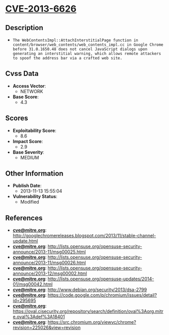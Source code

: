 
# [CVE-2013-6626](http://googlechromereleases.blogspot.com/2013/11/stable-channel-update.html)

## Description

- `The WebContentsImpl::AttachInterstitialPage function in content/browser/web_contents/web_contents_impl.cc in Google Chrome before 31.0.1650.48 does not cancel JavaScript dialogs upon generating an interstitial warning, which allows remote attackers to spoof the address bar via a crafted web site.`

## Cvss Data

- **Access Vector**:
  - NETWORK
- **Base Score**:
  - 4.3

## Scores

- **Exploitability Score**:
  - 8.6
- **Impact Score**:
  - 2.9
- **Base Severity**:
  - MEDIUM

## Other Information

- **Publish Date**:
  - 2013-11-13 15:55:04
- **Vulnerability Status**:
  - Modified

## References

- **cve@mitre.org**: http://googlechromereleases.blogspot.com/2013/11/stable-channel-update.html
- **cve@mitre.org**: http://lists.opensuse.org/opensuse-security-announce/2013-11/msg00025.html
- **cve@mitre.org**: http://lists.opensuse.org/opensuse-security-announce/2013-11/msg00026.html
- **cve@mitre.org**: http://lists.opensuse.org/opensuse-security-announce/2013-12/msg00002.html
- **cve@mitre.org**: http://lists.opensuse.org/opensuse-updates/2014-01/msg00042.html
- **cve@mitre.org**: http://www.debian.org/security/2013/dsa-2799
- **cve@mitre.org**: https://code.google.com/p/chromium/issues/detail?id=295695
- **cve@mitre.org**: https://oval.cisecurity.org/repository/search/definition/oval%3Aorg.mitre.oval%3Adef%3A18401
- **cve@mitre.org**: https://src.chromium.org/viewvc/chrome?revision=225026&view=revision
